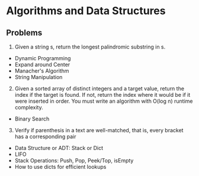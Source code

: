 # Algorithms and Data Structures

## Problems

1. Given a string s, return the longest palindromic substring in s.
 - Dynamic Programming
 - Expand around Center
 - Manacher's Algorithm
 - String Manipulation

2. Given a sorted array of distinct integers and a target value, return the index if the target is found. If not, return the index where it would be if it were inserted in order. You must write an algorithm with O(log n) runtime complexity.
 - Binary Search

3. Verify if parenthesis in a text are well-matched, that is, every bracket has a corresponding pair
 - Data Structure or ADT: Stack or Dict
 - LIFO
 - Stack Operations: Push, Pop, Peek/Top, isEmpty
 - How to use dicts for efficient lookups